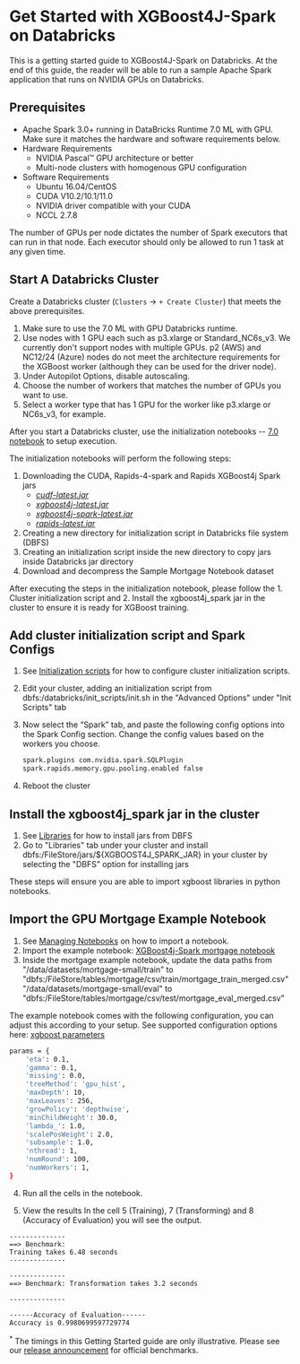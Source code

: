 Get Started with XGBoost4J-Spark on Databricks
======================================================

This is a getting started guide to XGBoost4J-Spark on Databricks. At the end of this guide, the reader will be able to run a sample Apache Spark application that runs on NVIDIA GPUs on Databricks.

Prerequisites
-------------

* Apache Spark 3.0+ running in DataBricks Runtime 7.0 ML with GPU.  Make sure it matches the hardware and software requirements below.
* Hardware Requirements
  * NVIDIA Pascal™ GPU architecture or better
  * Multi-node clusters with homogenous GPU configuration
* Software Requirements
  * Ubuntu 16.04/CentOS
  * CUDA V10.2/10.1/11.0
  * NVIDIA driver compatible with your CUDA
  * NCCL 2.7.8

The number of GPUs per node dictates the number of Spark executors that can run in that node. Each executor should only be allowed to run 1 task at any given time.

Start A Databricks Cluster
--------------------------

Create a Databricks cluster (`Clusters` -> `+ Create Cluster`) that meets the above prerequisites.

1. Make sure to use the 7.0 ML with GPU Databricks runtime.
2. Use nodes with 1 GPU each such as p3.xlarge or Standard\_NC6s\_v3. We currently don't support nodes with multiple GPUs.  p2 (AWS) and NC12/24 (Azure) nodes do not meet the architecture requirements for the XGBoost worker (although they can be used for the driver node).  
3. Under Autopilot Options, disable autoscaling.
4. Choose the number of workers that matches the number of GPUs you want to use.
5. Select a worker type that has 1 GPU for the worker like p3.xlarge or NC6s_v3, for example.

After you start a Databricks cluster, use the initialization notebooks -- [7.0 notebook](/getting-started-guides/csp/databricks/init-notebook-for-rapids-spark-xgboost-on-databricks-gpu-7.0-ml.ipynb
) to setup execution.

The initialization notebooks will perform the following steps:

1. Downloading the CUDA, Rapids-4-spark and Rapids XGBoost4j Spark jars
    * [*cudf-latest.jar*](https://repo1.maven.org/maven2/ai/rapids/cudf/0.18.1/)
    * [*xgboost4j-latest.jar*](https://repo1.maven.org/maven2/com/nvidia/xgboost4j_3.0/1.3.0-0.1.0/)
    * [*xgboost4j-spark-latest.jar*](https://repo1.maven.org/maven2/com/nvidia/xgboost4j-spark_3.0/1.3.0-0.1.0/)
    * [*rapids-latest.jar*](https://repo1.maven.org/maven2/com/nvidia/rapids-4-spark_2.12/0.4.1/)
2. Creating a new directory for initialization script in Databricks file system (DBFS)
3. Creating an initialization script inside the new directory to copy jars inside Databricks jar directory
4. Download and decompress the Sample Mortgage Notebook dataset

After executing the steps in the initialization notebook, please follow the 1. Cluster initialization script and 2. Install the xgboost4j_spark jar in the cluster to ensure it is ready for XGBoost training.

Add cluster initialization script and Spark Configs
---------------------------

1. See [Initialization scripts](https://docs.databricks.com/user-guide/clusters/init-scripts.html) for how to configure cluster initialization scripts.
2. Edit your cluster, adding an initialization script from dbfs:/databricks/init_scripts/init.sh in the "Advanced Options" under "Init Scripts" tab
3. Now select the “Spark” tab, and paste the following config options into the Spark Config section. Change the config values based on the workers you choose.

    ``` bash
    spark.plugins com.nvidia.spark.SQLPlugin
    spark.rapids.memory.gpu.pooling.enabled false
    ```

4. Reboot the cluster

Install the xgboost4j_spark jar in the cluster
---------------------------

1. See [Libraries](https://docs.databricks.com/user-guide/libraries.html) for how to install jars from DBFS
2. Go to "Libraries" tab under your cluster and install dbfs:/FileStore/jars/${XGBOOST4J_SPARK_JAR} in your cluster by selecting the "DBFS" option for installing jars

These steps will ensure you are able to import xgboost libraries in python notebooks.

Import the GPU Mortgage Example Notebook
---------------------------

1. See [Managing Notebooks](https://docs.databricks.com/user-guide/notebooks/notebook-manage.html) on how to import a notebook.
2. Import the example notebook: [XGBoost4j-Spark mortgage notebook](/examples/notebooks/python/mortgage-gpu.ipynb)
3. Inside the mortgage example notebook, update the data paths from 
"/data/datasets/mortgage-small/train" to "dbfs:/FileStore/tables/mortgage/csv/train/mortgage_train_merged.csv"
"/data/datasets/mortgage-small/eval" to "dbfs:/FileStore/tables/mortgage/csv/test/mortgage_eval_merged.csv"

The example notebook comes with the following configuration, you can adjust this according to your setup.
See supported configuration options here: [xgboost parameters](/examples/app-parameters/supported_xgboost_parameters_python.md)

``` bash
params = { 
    'eta': 0.1,
    'gamma': 0.1,
    'missing': 0.0,
    'treeMethod': 'gpu_hist',
    'maxDepth': 10, 
    'maxLeaves': 256,
    'growPolicy': 'depthwise',
    'minChildWeight': 30.0,
    'lambda_': 1.0,
    'scalePosWeight': 2.0,
    'subsample': 1.0,
    'nthread': 1,
    'numRound': 100,
    'numWorkers': 1,
}
```

4. Run all the cells in the notebook.

5. View the results
In the cell 5 (Training), 7 (Transforming) and 8 (Accuracy of Evaluation) you will see the output.

```
--------------
==> Benchmark: 
Training takes 6.48 seconds
--------------

--------------
==> Benchmark: Transformation takes 3.2 seconds

--------------

------Accuracy of Evaluation------
Accuracy is 0.9980699597729774

```

<sup>*</sup> The timings in this Getting Started guide are only illustrative. Please see our [release announcement](https://medium.com/rapids-ai/nvidia-gpus-and-apache-spark-one-step-closer-2d99e37ac8fd) for official benchmarks.

